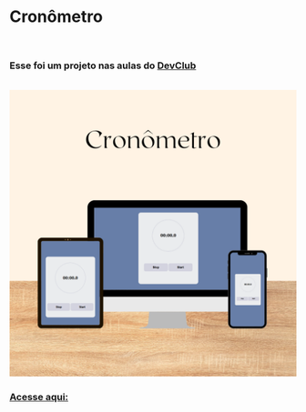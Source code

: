 <h1>Cronômetro</h1>
<br>
<h3>Esse foi um projeto nas aulas do <a  href="http://rodolfomori.com.br/devclub">DevClub</a> </h3>
<br>

<img src="https://github.com/PatriciaOp/cronometro/blob/main/assets/cronometro.png?raw=true"/>
<h3> <a href="https://patriciaop.github.io/cronometro/">Acesse aqui:</a> </h3>

